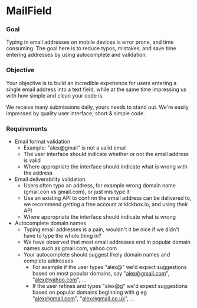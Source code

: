 # MailField

### Goal
Typing in email addresses on mobile devices is error prone, and time consuming.  The goal here is to reduce typos, mistakes, and save time entering addresses by using autocomplete and validation.

### Objective
Your objective is to build an incredible experience for users entering a single email address into a text field, while at the same time impressing us with how simple and clean your code is.

We receive many submissions daily, yours needs to stand out.  We're easily impressed by quality user interface, short & simple code.

### Requirements
- Email format validation
  - Example: "alex@gmail" is not a valid email
  - The user interface should indicate whether or not the email address is valid
  - Where appropriate the interface should indicate what is wrong with the address
- Email deliverability validation
  - Users often typo an address, for example wrong domain name (gmail.con vs gmail.com), or just mis type it
  - Use an existing API to confirm the email address can be delivered to, we recommend getting a free account at kickbox.io, and using their API
  - Where appropriate the interface should indicate what is wrong
- Autocomplete domain names
  - Typing email addresses is a pain, wouldn't it be nice if we didn't have to type the whole thing in?
  - We have observed that most email addresses end in popular domain names such as gmail.com, yahoo.com
  - Your autocomplete should suggest likely domain names and complete addresses
    - For example if the user types "alex@" we'd expect suggestions based on most popular domains, say "alex@gmail.com", "alex@yahoo.com", ...
    - If the user refines and types "alex@g" we'd expect suggestions based on popular domains beginning with g eg "alex@gmail.com", "alex@gmail.co.uk", ...
